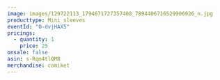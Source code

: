 ```yaml
---
image: images/129722113_1794671727357408_7894406716529906926_n.jpg
producttype: Mini sleeves
eventId: "O-dvjHAX5"
pricings:
  - quantity: 1
    price: 25
onsale: false
asin: s-Rqm4tlQM8
merchandise: comiket
---
```

